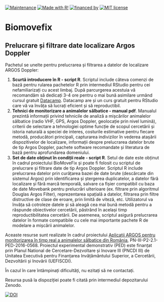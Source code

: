 [![Maintenance](https://img.shields.io/badge/Maintained%3F-yes-green.svg)](https://https://github.com/rlaurentiu/BioMoveFix/commits/master)
[![Made with R!](https://img.shields.io/badge/made%20with-R-blue.svg)](https://github.com/rlaurentiu/BioMoveFix)
[![financed by](https://img.shields.io/badge/PN--III--P2--2.1--PED--2016--0568-UEFISCDI-brightgreen.svg)](http://ccmesi.ro/?page_id=47)
[![MIT license](https://img.shields.io/badge/License-MIT-blue.svg)](https://lbesson.mit-license.org/)

# Biomovefix
## Prelucrare și filtrare date localizare Argos Doppler

Pachetul se unelte pentru prelucrarea și filtrarea a datelor de localizare ARGOS Doppler:

1) **Scurtă introducere în R - script R**. Scriptul include câteva comenzi de bază pentru rularea pachetelor R prin intermediul RStudio pentru cei nefamiliarizați cu acest limbaj. După parcurgerea acestuia vă recomandăm să dedicați 3-4 ore pentru o mai bună asimilare urmând cursul gratuit [Datacamp](https://www.datacamp.com/courses/free-introduction-to-r). Datacamp are și un curs gratuit pentru RStudio care vă va învăța să lucrați eficient și să reproductibil.
2) **Tehnici de monitorizare a animalelor sălbatice - manual pdf**. Manualul prezintă informații privind tehnicile de analiză a mișcărilor animalelor sălbatice (radio VHF, GPS, Argos Doppler, geolocație prin nivel lumină), criterii de selectare a tehnologiei optime funcție de scopul cercetării și istoria naturală a speciei de interes, costurile estimative pentru fiecare metodă, producători principali, capturarea indivizilor în vederea atașării dispozitivelor de localizare, informații despre prelucrarea datelor brute de tip Argos Doppler, pachete software recomandate și literatura de bază pentru aprofundarea domeniului.
3) **Set de date obținut în condiții reale - script R**. Setul de date este obținut în cadrul proiectului BioMoveFix și poate fi folosit cu scriptul de prelucrare și filtrare date de tip Argos Doppler. Scriptul R include prelucrarea datelor prin curățarea bazei de date brute (descărcate din sistemul Argos) prin identificarea și ștergerea duplicatelor, a datelor fără localizare și fără marcă temporală, salvare ca fișier compatibil cu baza de date Movebank pentru prelucrări ulterioare (ex. filtrare prin algoritmul Douglas Argos Filter), reprezentarea spațială a datelor, filtrarea prin filtre distructive de clase de eroare, prin limită de viteză, etc. Utilizatorul va învăța să cotroleze datele și să aleagă cea mai bună metodă pentru a răspunde obiectivelor cercetării, păstrând în același timp reproductibilitatea cercetării. De asemenea, scriptul asigură prelucrarea datelor în formate compatibile cu cele mai importante pachete R de modelare a mișcării animalelor.

Aceaste resurse sunt realizate în cadrul proiectului [Aplicații ARGOS pentru monitorizarea în timp real a animalelor sălbatice din România](http://ccmesi.ro/?page_id=47), PN-III-P2-2.1-PED-2016-0568. Proiectul experimental demonstrativ (PED) este finanțat prin Planul National de Cercetare-Dezvoltare și Inovare III (PNCDI III) de Unitatea Executivă pentru Finanțarea Invățământului Superior, a Cercetării, Dezvoltării și Inovării (UEFISCDI).

În cazul în care întâmpinați dificultăți, nu ezitați să ne contactați.

Resursa pusă la dispoziției poate fi citată prin intermediul depozitarului Zenodo. 

[![DOI](https://zenodo.org/badge/123764206.svg)](https://zenodo.org/badge/latestdoi/123764206)
